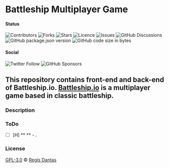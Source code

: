 # Battleship Multiplayer Game

#### Status
![Contributors](https://img.shields.io/github/contributors/regisdantas/battleship?style=plastic)
![Forks](https://img.shields.io/github/forks/regisdantas/battleship)
![Stars](https://img.shields.io/github/stars/regisdantas/battleship)
![Licence](https://img.shields.io/github/license/regisdantas/battleship)
![Issues](https://img.shields.io/github/issues/regisdantas/battleship)
![GitHub Discussions](https://img.shields.io/github/discussions/regisdantas/battleship)
![GitHub package.json version](https://img.shields.io/github/package-json/v/regisdantas/battleship)
![GitHub code size in bytes](https://img.shields.io/github/languages/code-size/regisdantas/battleship)

#### Social
![Twitter Follow](https://img.shields.io/twitter/follow/regisdantas?style=social)
![GitHub Sponsors](https://img.shields.io/github/sponsors/regisdantas)

## This repository contains front-end and back-end of Battleship.io. [Battleship.io](https://battleship.io) is a multiplayer game based in classic battleship.

### Description

### ToDo

*   [ ] [H] ** ** - .

### License

[GPL-3.0][license] © [Regis Dantas][author]

[author]: https://www.linkedin.com/in/regismdantas/

[license]: license

